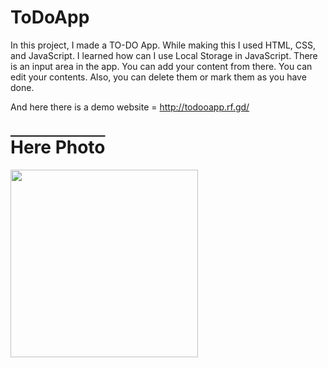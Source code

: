 # ToDoApp
In this project, I made a TO-DO App. While making this I used HTML, CSS, and JavaScript. I learned how can I use Local Storage in JavaScript. There is an input area in the app. You can add your content from there. You can edit your contents. Also, you can delete them or mark them as you have done.

And here there is a demo website = http://todooapp.rf.gd/

<h1 style="text-decoration: overline;">Here Photo</h1>
<img src="https://github.com/bayramcinar/ToDoApp/assets/99193151/bc2c2bfc-c7dd-420f-8a56-46ed80f2e5c8" style="width: 300px;">

